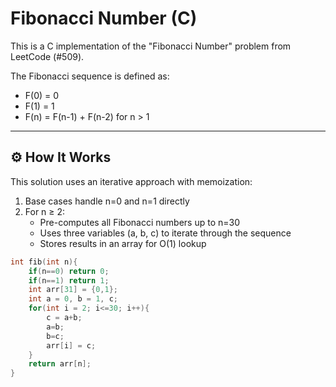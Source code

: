 # Fibonacci Number (C)

This is a C implementation of the "Fibonacci Number" problem from LeetCode (#509).

The Fibonacci sequence is defined as:
- F(0) = 0
- F(1) = 1
- F(n) = F(n-1) + F(n-2) for n > 1

---

## ⚙️ How It Works

This solution uses an iterative approach with memoization:

1. Base cases handle n=0 and n=1 directly
2. For n ≥ 2:
   - Pre-computes all Fibonacci numbers up to n=30
   - Uses three variables (a, b, c) to iterate through the sequence
   - Stores results in an array for O(1) lookup

```c
int fib(int n){
    if(n==0) return 0;
    if(n==1) return 1;
    int arr[31] = {0,1};
    int a = 0, b = 1, c;
    for(int i = 2; i<=30; i++){
        c = a+b;
        a=b;
        b=c;
        arr[i] = c;
    }
    return arr[n];
}


